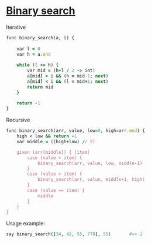 [1]: https://rosettacode.org/wiki/Binary_search

# [Binary search][1]

Iterative

```ruby
func binary_search(a, i) {
 
    var l = 0
    var h = a.end
 
    while (l <= h) {
        var mid = (h+l / 2 -> int)
        a[mid] > i && (h = mid-1; next)
        a[mid] < i && (l = mid+1; next)
        return mid
    }
 
    return -1
}
```

Recursive

```ruby
func binary_search(arr, value, low=0, high=arr.end) {
    high < low && return -1
    var middle = ((high+low) // 2)

    given (arr[middle]) { |item|
        case (value < item) {
            binary_search(arr, value, low, middle-1)
        }
        case (value > item) {
            binary_search(arr, value, middle+1, high)
        }
        case (value == item) {
            middle
        }
    }
}
```

Usage example:

```ruby
say binary_search([34, 42, 55, 778], 55)       #=> 2
```
